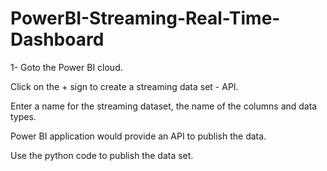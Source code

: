 # PowerBI-Streaming-Real-Time-Dashboard
<p>  1- Goto the Power BI cloud.</p>
<p> Click on the + sign to create a streaming data set - API.</p>
<p> Enter a name for the streaming dataset, the name of the columns and data types.</p>
<p> Power BI application would provide an API to publish the data.</p>
<p> Use the python code to publish the data set.</p>

